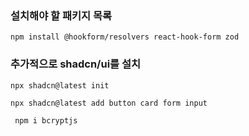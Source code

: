 
### 설치해야 할 패키지 목록

```
npm install @hookform/resolvers react-hook-form zod

```

### 추가적으로 shadcn/ui를 설치
```
npx shadcn@latest init

npx shadcn@latest add button card form input

 npm i bcryptjs
```
